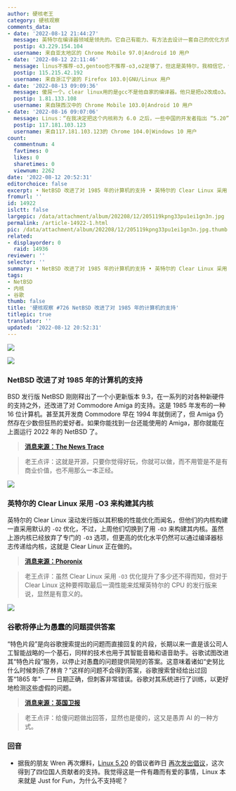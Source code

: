 ```yaml
---
author: 硬核老王
category: 硬核观察
comments_data:
- date: '2022-08-12 21:44:27'
  message: 英特尔在编译器领域是领先的。它自己有能力、有方法去设计一套自己的优化方式。因此采用O3我觉得是不足为奇的。
  postip: 43.229.154.104
  username: 来自亚太地区的 Chrome Mobile 97.0|Android 10 用户
- date: '2022-08-12 22:11:46'
  message: linus不推荐-o3,gentoo也不推荐-o3,o2足够了，但这是英特尔，我相信它，包括amd.
  postip: 115.215.42.192
  username: 来自浙江宁波的 Firefox 103.0|GNU/Linux 用户
- date: '2022-08-13 09:09:36'
  message: 傻屌一个。clear linux用的是gcc不是他自家的编译器。他只是把o2改成o3。其他什么也没做
  postip: 1.81.133.108
  username: 来自陕西汉中的 Chrome Mobile 103.0|Android 10 用户
- date: '2022-08-16 09:07:06'
  message: Linus：“在我决定把这个内核称为 6.0 之后，一些中国的开发者指出 “5.20” 是更好的版本号。如果你愿意把它叫做 “Linux 5.20”，也可以继续这么叫。”
  postip: 117.181.103.123
  username: 来自117.181.103.123的 Chrome 104.0|Windows 10 用户
count:
  commentnum: 4
  favtimes: 0
  likes: 0
  sharetimes: 0
  viewnum: 2262
date: '2022-08-12 20:52:31'
editorchoice: false
excerpt: • NetBSD 改进了对 1985 年的计算机的支持 • 英特尔的 Clear Linux 采用 -O3 来构建其内核 • 谷歌将停止为愚蠢的问题提供答案
fromurl: ''
id: 14922
islctt: false
largepic: /data/attachment/album/202208/12/205119kpng33pu1ei1gn3n.jpg
permalink: /article-14922-1.html
pic: /data/attachment/album/202208/12/205119kpng33pu1ei1gn3n.jpg.thumb.jpg
related:
- displayorder: 0
  raid: 14936
reviewer: ''
selector: ''
summary: • NetBSD 改进了对 1985 年的计算机的支持 • 英特尔的 Clear Linux 采用 -O3 来构建其内核 • 谷歌将停止为愚蠢的问题提供答案
tags:
- NetBSD
- 内核
- 谷歌
thumb: false
title: '硬核观察 #726 NetBSD 改进了对 1985 年的计算机的支持'
titlepic: true
translator: ''
updated: '2022-08-12 20:52:31'
---
```


![](/data/attachment/album/202208/12/205119kpng33pu1ei1gn3n.jpg)


![](/data/attachment/album/202208/12/205134muvx2bmnb848xax3.jpg)


### NetBSD 改进了对 1985 年的计算机的支持


BSD 发行版 NetBSD 刚刚释出了一个小更新版本 9.3，在一系列的对各种新硬件的支持之外，还改进了对 Commodore Amiga 的支持。这是 1985 年发布的一种 16 位计算机。甚至其开发商 Commodore 早在 1994 年就倒闭了，但 Amiga 仍然存在少数但狂热的爱好者。如果你能找到一台还能使用的 Amiga，那你就能在上面运行 2022 年的 NetBSD 了。



> 
> **[消息来源：The News Trace](https://thenewstrace.com/netbsd-an-operating-system-that-is-serious-about-being-cross-platform-now-improves-its-support-for-the-commodore-amiga-1985/243892/)**
> 
> 
> 



> 
> 老王点评：这就是开源，只要你觉得好玩，你就可以做，而不用管是不是有商业价值，也不用那么一本正经。
> 
> 
> 


![](/data/attachment/album/202208/12/205145ho7qbbn2zzb95o65.jpg)


### 英特尔的 Clear Linux 采用 -O3 来构建其内核


英特尔的 Clear Linux 滚动发行版以其积极的性能优化而闻名，但他们的内核构建一直采用默认的 `-O2` 优化，不过，上周他们切换到了用 `-O3` 来构建其内核。虽然上游内核已经放弃了专门的 `-O3` 选项，但更高的优化水平仍然可以通过编译器标志传递给内核，这就是 Clear Linux 正在做的。



> 
> **[消息来源：Phoronix](https://www.phoronix.com/news/Clear-Linux-O3-Kernel)**
> 
> 
> 



> 
> 老王点评：虽然 Clear Linux 采用 `-O3` 优化提升了多少还不得而知，但对于 Clear Linux 这种要榨取最后一滴性能来炫耀英特尔的 CPU 的发行版来说，显然是有意义的。
> 
> 
> 


![](/data/attachment/album/202208/12/205158wdvds2wecizlwsf9.jpg)


### 谷歌将停止为愚蠢的问题提供答案


“特色片段”是向谷歌搜索提出的问题而直接回复的片段，长期以来一直是该公司人工智能战略的一个基石，同样的技术也用于其智能音箱和语音助手。谷歌试图改进其“特色片段”服务，以停止对愚蠢的问题提供简短的答案。这意味着诸如“史努比什么时候刺杀了林肯？”这样的问题不会得到答案，谷歌搜索曾经给出过回答“1865 年" —— 日期正确，但刺客非常错误。谷歌对其系统进行了训练，以更好地检测这些虚假的问题。



> 
> **[消息来源：英国卫报](https://www.theguardian.com/technology/2022/aug/11/data-void-google-to-stop-giving-answers-to-silly-questions)**
> 
> 
> 



> 
> 老王点评：给傻问题做出回答，显然也是傻的，这又是愚弄 AI 的一种方式。
> 
> 
> 


### 回音


* 据我的朋友 Wren 再次爆料，[Linux 5.20](/article-14903-1.html) 的倡议者昨日 [再次发出倡议](https://lore.kernel.org/lkml/61d77412-af1a-5b00-9754-f156b1c63a74@gmail.com/)，这次得到了四位国人贡献者的支持。我觉得这是一件有趣而有爱的事情，Linux 本来就是 Just for Fun，为什么不支持呢？